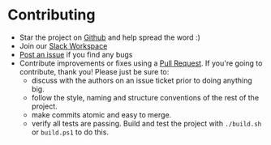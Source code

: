 # Contributing

* Star the project on [Github](https://github.com/testcontainers/testcontainers-dotnet) and help spread the word :)
* Join our [Slack Workspace](http://slack.testcontainers.org)
* [Post an issue](https://github.com/testcontainers/testcontainers-dotnet/issues) if you find any bugs
* Contribute improvements or fixes using a [Pull Request](https://github.com/testcontainers/testcontainers-dotnet/pulls). If you're going to contribute, thank you! Please just be sure to:
    * discuss with the authors on an issue ticket prior to doing anything big.
    * follow the style, naming and structure conventions of the rest of the project.
    * make commits atomic and easy to merge.
    * verify all tests are passing. Build and test the project with `./build.sh` or `build.ps1` to do this.

